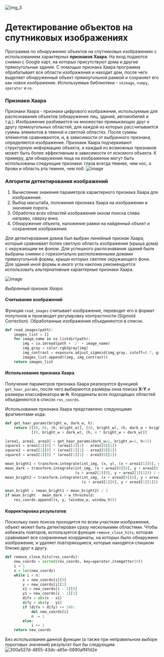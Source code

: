 ![img_3](https://user-images.githubusercontent.com/108347547/181920454-9a2f3ea5-75a7-48c1-868d-6c9bf3f90386.jpg)

# Детектирование объектов на спутниковых изображениях
Программа по обнаружению объектов на спутниковых изображениях с использованием характерных **признаков Хаара**. На вход подаются снимки с Google карт, на которых присутствуют дома и другие прямоугольные здания. С помощью признака Хаара программа обрабатывает все области изображения и находит дом, после чего выделяет обнаруженный объект прямоугольной рамкой и сохраняет его как новое изображение. Используемые библиотеки - `skimage`, `numpy`, `operator` и `os`.

### Признаки Хаара
Признаки Хаара - признаки цифрового изображения, используемые для распознавания объектов (обнаружение лиц, зданий, автомобилей и т.д.). Изображение разбивается на множество примыкающих друг к другу прямоугольных областей, для каждой из которых рассчитывается суммы элементов в темной и светлой областях. После суммы элементов сравниваются, и, в зависимости от выбранного признака, определяется изображение. Признаки Хаара подчеркивают структурную информацию объекта, и каждый из возможных признаков может быть более эффективным в зависимости от искомого объекта. К примеру, для обнаружения лица на изображении могут быть использованы следующие признаки: глаза всегда темнее, чем нос, а брови и область рта темнее, чем лоб.
![image](https://user-images.githubusercontent.com/108347547/181924821-0534e35c-05ba-4ca1-8119-cf989c5ba9a1.png)

### Алгоритм детектирования изображений
1. Вычисление знакения параметров характерного признака Хаара для изображения.
2. Выбор масштаба, положения признака Хаара на изображении и значение порога.
3. Обработка всех областей изображения окном поиска слева направо, сверху вниз.
4. Обнаружение объекта, наложение рамки на найденный объект и сохранение изображения.

Для детектирования домов был выбран линейный признак Хаара, который сравнивает более светлую область изображения (крыша дома) с окружающим ее фоном. Для успешного распознавания зданий были выбраны снимки с горизонтально расположенными домами прямоугольной формы, крыши которых светлее окружающего фона. Для зданий иной формы и иного угла наклона рекомендуется использовать альтернативные характерные признаки Хаара.

![image](https://user-images.githubusercontent.com/108347547/182026447-3943dafe-d82f-40ce-b811-76f2b6072e99.png)

*Выбранный признак Хаара.*

#### Считывание изображений
Функция `read_images` считывает изображение, переводит его в формат полутонов и производит регулировку контрастности (Sigmoid Correction). Обработанные изображения объединяются в список.
```python
def read_images(path):
    images_list = []
    for image_name in os.listdir(path):
        img = io.imread(path + '/' + image_name)
        img_gray = color.rgb2gray(img)
        img_contrast = exposure.adjust_sigmoid(img_gray, cutoff=0.7, gain=25, inv=False)
        images_list.append((img, img_contrast))
    return images_list
```
#### Использование признака Хаара
Получение параметров признака Хаара реализуется функцией `get_haar_params`, после чего выбираются размеры окна поиска **X-Y** и размеры классификатора **w-h**. Координаты всех подходящих областей объединяются в список `res_coords`.

Использование признака Хаара представлено следующими фрагментами кода:
```python
def get_haar_params(bright_w, dark_w, h):
    return [[(0, 0), (h, bright_w)], [(0, bright_w), (h, dark_w + bright_w)],
            [(0, bright_w + dark_w), (h, 4 * bright_w + dark_w)]]

[area1, area2, area3] = get_haar_params(dark_w=1, bright_w=2, h=15)
square1 = area1[1][0] * (area1[1][1] - area1[0][1])
square2 = area2[1][0] * (area2[1][1] - area2[0][1])
square3 = area3[1][0] * (area3[1][1] - area3[0][1])

mean_bright1 = transform.integrate(int_img, (x, y), (x + area1[1][0], y + area1[1][1])) / square1
mean_dark = transform.integrate(int_img, (x + area2[0][0], y + area2[0][1]),
                                (x + area2[1][0], y + area2[1][1])) / square2
mean_bright2 = transform.integrate(int_img, (x + area3[0][0], y + area3[0][1]),
                                   (x + area3[1][0], y + area3[1][1])) / square3

mean_bright = (mean_bright1 + mean_bright2) / 2
if mean_bright - mean_dark > w_threshold:
    res_coords.append((x, y, (window_w, window_h)))
```

#### Корректировка результатов
Поскольку окно поиска проходится по всем участкам изображения, объект может быть детектирован сразу несколькими областями. Чтобы избежать повторов, используется функция `remove_close_hits`, которая сравнивает все сохраненные координаты, на которых было обнаружено изображение, и удаляет повторяющиеся, которые находятся слишком близко друг к другу.
```python
def remove_close_hits(res_coords):
    new_coords = sorted(res_coords, key=operator.itemgetter(0))
    i = 1
    n = len(new_coords)
    while i < n:
        x = new_coords[i][0]
        y = new_coords[i][1]
        x1 = new_coords[i - 1][0]
        y1 = new_coords[i - 1][1]
        difx = abs(x - x1)
        dify = abs(y - y1)
        if (difx + dify) <= 240:
            del new_coords[i]
            n -= 1
        else:
            i += 1
    return new_coords
```
Без использования данной функции (а также при неправильном выборе пороговых значений) результат был бы следующим:
![300a527d-4855-43dc-a65e-0890aff41d2e](https://user-images.githubusercontent.com/108347547/182027550-1ea0f88a-57ab-41c3-b768-c84eb7883c88.jpeg)
